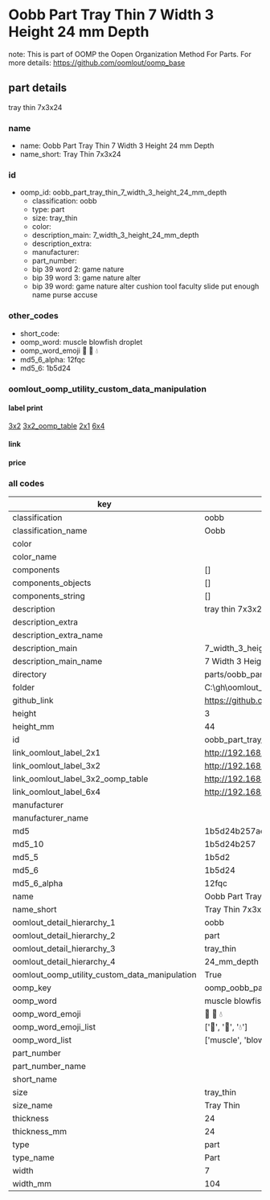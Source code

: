 # Oobb Part Tray Thin 7 Width 3 Height 24 mm Depth  

note: This is part of OOMP the Oopen Organization Method For Parts. For more details: https://github.com/oomlout/oomp_base

##  part details
  



tray thin 7x3x24



### name
* name: Oobb Part Tray Thin 7 Width 3 Height 24 mm Depth
* name_short: Tray Thin 7x3x24 
### id
* oomp_id: oobb_part_tray_thin_7_width_3_height_24_mm_depth
  * classification: oobb
  * type: part
  * size: tray_thin
  * color: 
  * description_main: 7_width_3_height_24_mm_depth
  * description_extra: 
  * manufacturer: 
  * part_number: 
  * bip 39 word 2: game nature
  * bip 39 word 3: game nature alter
  * bip 39 word: game nature alter cushion tool faculty slide put enough name purse accuse

### other_codes
* short_code: 
* oomp_word: muscle blowfish droplet
* oomp_word_emoji :muscle: :blowfish: :droplet:
* md5_6_alpha: 12fqc
* md5_6: 1b5d24






### oomlout_oomp_utility_custom_data_manipulation
#### label print
[3x2](http://192.168.1.245:1112/?label=oomp%2012fqc)
[3x2_oomp_table](http://192.168.1.108:1112/?label=oomp%2012fqc)
[2x1](http://192.168.1.242:1112/?label=oomp%2012fqc)
[6x4](http://192.168.1.55:1112/?label=oomp%2012fqc)    

#### link

                              

#### price







### all codes 
| key | value |  
| --- | --- |  
| classification | oobb |  
| classification_name | Oobb |  
| color |  |  
| color_name |  |  
| components | [] |  
| components_objects | [] |  
| components_string | [] |  
| description | tray thin 7x3x24 |  
| description_extra |  |  
| description_extra_name |  |  
| description_main | 7_width_3_height_24_mm_depth |  
| description_main_name | 7 Width 3 Height 24 mm Depth |  
| directory | parts/oobb_part_tray_thin_7_width_3_height_24_mm_depth |  
| folder | C:\gh\oomlout_oobb_version_4_generated_parts\things\oobb_part_tray_thin_7_width_3_height_24_mm_depth |  
| github_link | https://github.com/oomlout/oomlout_oomp_part_src/tree/main/parts/oobb_part_tray_thin_7_width_3_height_24_mm_depth |  
| height | 3 |  
| height_mm | 44 |  
| id | oobb_part_tray_thin_7_width_3_height_24_mm_depth |  
| link_oomlout_label_2x1 | http://192.168.1.242:1112/?label=oomp%2012fqc |  
| link_oomlout_label_3x2 | http://192.168.1.245:1112/?label=oomp%2012fqc |  
| link_oomlout_label_3x2_oomp_table | http://192.168.1.108:1112/?label=oomp%2012fqc |  
| link_oomlout_label_6x4 | http://192.168.1.55:1112/?label=oomp%2012fqc |  
| manufacturer |  |  
| manufacturer_name |  |  
| md5 | 1b5d24b257aed97146f253660ee4daf9 |  
| md5_10 | 1b5d24b257 |  
| md5_5 | 1b5d2 |  
| md5_6 | 1b5d24 |  
| md5_6_alpha | 12fqc |  
| name | Oobb Part Tray Thin 7 Width 3 Height 24 mm Depth |  
| name_short | Tray Thin 7x3x24  |  
| oomlout_detail_hierarchy_1 | oobb |  
| oomlout_detail_hierarchy_2 | part |  
| oomlout_detail_hierarchy_3 | tray_thin |  
| oomlout_detail_hierarchy_4 | 24_mm_depth |  
| oomlout_oomp_utility_custom_data_manipulation | True |  
| oomp_key | oomp_oobb_part_tray_thin_7_width_3_height_24_mm_depth |  
| oomp_word | muscle blowfish droplet |  
| oomp_word_emoji | :muscle: :blowfish: :droplet: |  
| oomp_word_emoji_list | [':muscle:', ':blowfish:', ':droplet:'] |  
| oomp_word_list | ['muscle', 'blowfish', 'droplet'] |  
| part_number |  |  
| part_number_name |  |  
| short_name |  |  
| size | tray_thin |  
| size_name | Tray Thin |  
| thickness | 24 |  
| thickness_mm | 24 |  
| type | part |  
| type_name | Part |  
| width | 7 |  
| width_mm | 104 |  
